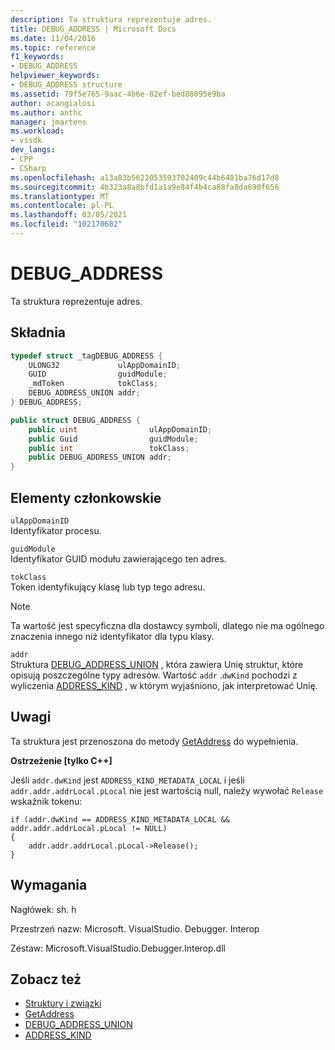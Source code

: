 ```yaml
---
description: Ta struktura reprezentuje adres.
title: DEBUG_ADDRESS | Microsoft Docs
ms.date: 11/04/2016
ms.topic: reference
f1_keywords:
- DEBUG_ADDRESS
helpviewer_keywords:
- DEBUG_ADDRESS structure
ms.assetid: 79f5e765-9aac-4b6e-82ef-bed88095e9ba
author: acangialosi
ms.author: anthc
manager: jmartens
ms.workload:
- vssdk
dev_langs:
- CPP
- CSharp
ms.openlocfilehash: a13a83b5622053593702409c44b6481ba76d17d8
ms.sourcegitcommit: 4b323a8a8bfd1a1a9e84f4b4ca88fa8da690f656
ms.translationtype: MT
ms.contentlocale: pl-PL
ms.lasthandoff: 03/05/2021
ms.locfileid: "102170682"
---
```

# <a name="debug_address"></a>DEBUG_ADDRESS
Ta struktura reprezentuje adres.

## <a name="syntax"></a>Składnia

```cpp
typedef struct _tagDEBUG_ADDRESS {
    ULONG32             ulAppDomainID;
    GUID                guidModule;
    _mdToken            tokClass;
    DEBUG_ADDRESS_UNION addr;
} DEBUG_ADDRESS;
```

```csharp
public struct DEBUG_ADDRESS {
    public uint                ulAppDomainID;
    public Guid                guidModule;
    public int                 tokClass;
    public DEBUG_ADDRESS_UNION addr;
}
```

## <a name="members"></a>Elementy członkowskie
`ulAppDomainID`\
Identyfikator procesu.

`guidModule`\
Identyfikator GUID modułu zawierającego ten adres.

`tokClass`\
Token identyfikujący klasę lub typ tego adresu.

> [!NOTE]
> Ta wartość jest specyficzna dla dostawcy symboli, dlatego nie ma ogólnego znaczenia innego niż identyfikator dla typu klasy.

`addr`\
Struktura [DEBUG_ADDRESS_UNION](../../../extensibility/debugger/reference/debug-address-union.md) , która zawiera Unię struktur, które opisują poszczególne typy adresów. Wartość `addr` .`dwKind` pochodzi z wyliczenia [ADDRESS_KIND](../../../extensibility/debugger/reference/address-kind.md) , w którym wyjaśniono, jak interpretować Unię.

## <a name="remarks"></a>Uwagi
Ta struktura jest przenoszona do metody [GetAddress](../../../extensibility/debugger/reference/idebugaddress-getaddress.md) do wypełnienia.

**Ostrzeżenie [tylko C++]**

Jeśli `addr.dwKind` jest `ADDRESS_KIND_METADATA_LOCAL` i jeśli `addr.addr.addrLocal.pLocal` nie jest wartością null, należy wywołać `Release` wskaźnik tokenu:

```
if (addr.dwKind == ADDRESS_KIND_METADATA_LOCAL && addr.addr.addrLocal.pLocal != NULL)
{
    addr.addr.addrLocal.pLocal->Release();
}
```

## <a name="requirements"></a>Wymagania
Nagłówek: sh. h

Przestrzeń nazw: Microsoft. VisualStudio. Debugger. Interop

Zestaw: Microsoft.VisualStudio.Debugger.Interop.dll

## <a name="see-also"></a>Zobacz też
- [Struktury i związki](../../../extensibility/debugger/reference/structures-and-unions.md)
- [GetAddress](../../../extensibility/debugger/reference/idebugaddress-getaddress.md)
- [DEBUG_ADDRESS_UNION](../../../extensibility/debugger/reference/debug-address-union.md)
- [ADDRESS_KIND](../../../extensibility/debugger/reference/address-kind.md)
